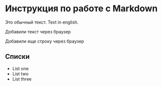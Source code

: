 # Инструкция по работе с Markdown

Это обычный текст. Text in english.

Добавили текст через браузер

Добавили еще строку через браузер

## Списки
* List one
* List two
* List three
